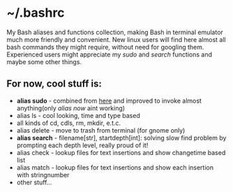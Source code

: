 # ~/.bashrc
My Bash aliases and functions collection, making Bash in terminal emulator much more friendly and convenient.
New linux users will find here almost all bash commands they might require, without need for googling them.
Experienced users might appreciate my _sudo_ and _search_ functions and maybe some other things.
## For now, cool stuff is:
* __alias sudo__ - combined from [here](https://stackoverflow.com/a/72961859/14167912) and improved to invoke almost anything(only _alias now_ aint working)
* alias ls - cool looking, time and type based
* all kinds of cd, cdls, rm, mkdir, e.t.c.
* alias delete - move to trash from terminal (for gnome only)
* __alias search__ - filename[str], startdepth[int]: solving slow find problem by prompting each depth level, really proud of it!
* alias check - lookup files for text insertions and show changetime based list
* alias match - lookup files for text insertions and show each insertion with stringnumber
* other stuff...
